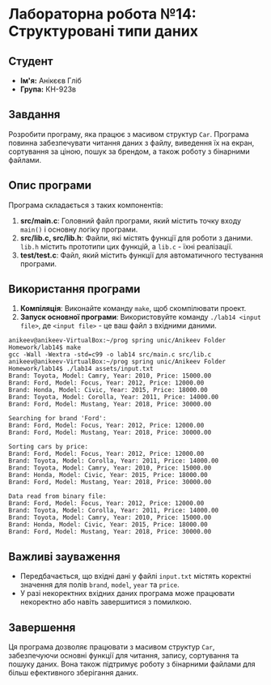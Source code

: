 # Лабораторна робота №14: Структуровані типи даних

## Студент
- **Ім'я:** Анікєєв Гліб
- **Група:** КН-923в

## Завдання
Розробити програму, яка працює з масивом структур `Car`. Програма повинна забезпечувати читання даних з файлу, виведення їх на екран, сортування за ціною, пошук за брендом, а також роботу з бінарними файлами.

## Опис програми
Програма складається з таких компонентів:
1. **src/main.c**: Головний файл програми, який містить точку входу `main()` і основну логіку програми.
2. **src/lib.c, src/lib.h**: Файли, які містять функції для роботи з даними. `lib.h` містить прототипи цих функцій, а `lib.c` - їхні реалізації.
3. **test/test.c**: Файл, який містить функції для автоматичного тестування програми.

## Використання програми
1. **Компіляція**: Виконайте команду `make`, щоб скомпілювати проект.
2. **Запуск основної програми**: Використовуйте команду `./lab14 <input file>`, де `<input file>` - це ваш файл з вхідними даними.
```plaintext
anikeev@anikeev-VirtualBox:~/prog spring unic/Anikeev Folder Homework/lab14$ make
gcc -Wall -Wextra -std=c99 -o lab14 src/main.c src/lib.c
anikeev@anikeev-VirtualBox:~/prog spring unic/Anikeev Folder Homework/lab14$ ./lab14 assets/input.txt
Brand: Toyota, Model: Camry, Year: 2010, Price: 15000.00
Brand: Ford, Model: Focus, Year: 2012, Price: 12000.00
Brand: Honda, Model: Civic, Year: 2015, Price: 18000.00
Brand: Toyota, Model: Corolla, Year: 2011, Price: 14000.00
Brand: Ford, Model: Mustang, Year: 2018, Price: 30000.00

Searching for brand 'Ford':
Brand: Ford, Model: Focus, Year: 2012, Price: 12000.00
Brand: Ford, Model: Mustang, Year: 2018, Price: 30000.00

Sorting cars by price:
Brand: Ford, Model: Focus, Year: 2012, Price: 12000.00
Brand: Toyota, Model: Corolla, Year: 2011, Price: 14000.00
Brand: Toyota, Model: Camry, Year: 2010, Price: 15000.00
Brand: Honda, Model: Civic, Year: 2015, Price: 18000.00
Brand: Ford, Model: Mustang, Year: 2018, Price: 30000.00

Data read from binary file:
Brand: Ford, Model: Focus, Year: 2012, Price: 12000.00
Brand: Toyota, Model: Corolla, Year: 2011, Price: 14000.00
Brand: Toyota, Model: Camry, Year: 2010, Price: 15000.00
Brand: Honda, Model: Civic, Year: 2015, Price: 18000.00
Brand: Ford, Model: Mustang, Year: 2018, Price: 30000.00
```

## Важливі зауваження
- Передбачається, що вхідні дані у файлі `input.txt` містять коректні значення для полів `brand`, `model`, `year` та `price`.
- У разі некоректних вхідних даних програма може працювати некоректно або навіть завершитися з помилкою.

## Завершення
Ця програма дозволяє працювати з масивом структур `Car`, забезпечуючи основні функції для читання, запису, сортування та пошуку даних. Вона також підтримує роботу з бінарними файлами для більш ефективного зберігання даних.
